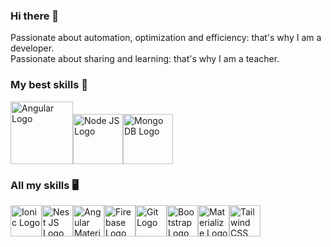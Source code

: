 ### Hi there 👋

Passionate about automation, optimization and efficiency: 
that's why I am a developer.
<br/>
Passionate about sharing and learning:
that's why I am a teacher.

### My best skills 🚀

<img src="https://user-images.githubusercontent.com/39988518/138675903-08a076cc-21f3-4585-b7bc-a1ef9305fdbb.png" alt="Angular Logo" width="100" height="100"><img src="https://user-images.githubusercontent.com/39988518/138675919-f1358215-f77f-44a0-81a6-4849871e887d.png" alt="Node JS Logo" width="80" height="80"><img src="https://user-images.githubusercontent.com/39988518/138675929-83193f43-0f6a-4230-9875-44b1d3fea524.png" alt="Mongo DB Logo" width="80" height="80">

### All my skills 🖥️

<img src="https://user-images.githubusercontent.com/39988518/138676778-21521e15-2560-44b6-8905-05b5e22dba39.png" alt="Ionic Logo" width="50" height="50"><img src="https://user-images.githubusercontent.com/39988518/138677002-d6bae22c-1fc5-4e2b-80a9-727d7a9c52c2.png" alt="Nest JS Logo" width="50" height="50"><img src="https://user-images.githubusercontent.com/39988518/138677320-1bc1e2f6-6945-4f05-bc4d-43db0f351b23.png" alt="Angular Material Logo" width="50" height="50"><img src="https://user-images.githubusercontent.com/39988518/138677610-097f49e8-534b-4d02-9841-4ed7205fffbe.png" alt="Firebase Logo" width="50" height="50"><img src="https://user-images.githubusercontent.com/39988518/138677722-7e01e30c-1a93-4b8a-874d-2f9433686169.png" alt="Git Logo" width="50" height="50"><img src="https://user-images.githubusercontent.com/39988518/138677430-8df144e2-dd3a-44b4-b65d-a55d09128632.png" alt="Bootstrap Logo" width="50" height="50"><img src="https://user-images.githubusercontent.com/39988518/138677804-0f3a52ea-05d8-46f5-9d65-19e1c23b007c.png" alt="Materialize Logo" width="50" height="50"><img src="https://user-images.githubusercontent.com/39988518/138677832-96115e32-b7d6-4d76-bac6-e552672f23fb.jpg" alt="Tailwind CSS Logo" width="50" height="50">
